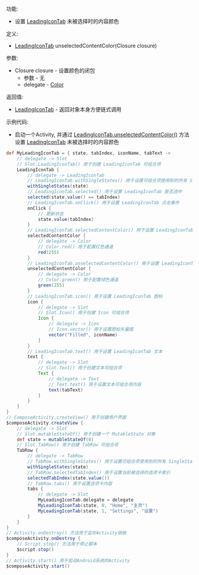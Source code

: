功能:

+ 设置 [LeadingIconTab](/API/UI/Compose/Widget/LeadingIconTab/README.md) 未被选择时的内容颜色

定义:

+ [LeadingIconTab](/API/UI/Compose/Widget/LeadingIconTab/README.md) unselectedContentColor(Closure closure)

参数:

+ Closure closure - 设置颜色的闭包
    + 参数 - 无
    + delegate - [Color](/API/UI/Compose/Theme/Color/Color/README.md)

返回值:

+ [LeadingIconTab](/API/UI/Compose/Widget/LeadingIconTab/README.md) - 返回对象本身方便链式调用

示例代码:

+ 启动一个Activity,
  并通过 [LeadingIconTab.unselectedContentColor()](/API/UI/Compose/Widget/LeadingIconTab/README.md?id=unselectedContentColor)
  方法设置 [LeadingIconTab](/API/UI/Compose/Widget/LeadingIconTab/README.md) 未被选择时的内容颜色

```groovy
def MyLeadingIconTab = { state, tabIndex, iconName, tabText ->
    // delegate -> Slot
    // Slot.LeadingIconTab() 用于创建 LeadingIconTab 可组合项
    LeadingIconTab {
        // delegate -> LeadingIconTab
        // LeadingIconTab.withSingleStates() 用于设置可组合项使用到的所有 SingleState
        withSingleStates(state)
        // LeadingIconTab.selected() 用于设置 LeadingIconTab 是否选中
        selected(state.value() == tabIndex)
        // LeadingIconTab.onClick() 用于设置 LeadingIconTab 点击事件
        onClick {
            // 更新状态
            state.value(tabIndex)
        }
        // LeadingIconTab.selectedContentColor() 用于设置 LeadingIconTab 被选择时的内容颜色
        selectedContentColor {
            // delegate -> Color
            // Color.red() 用于配置红色通道
            red(255)
        }
        // LeadingIconTab.unselectedContentColor() 用于设置 LeadingIconTab 未被选择时的内容颜色
        unselectedContentColor {
            // delegate -> Color
            // Color.green() 用于配置绿色通道
            green(255)
        }
        // LeadingIconTab.icon() 用于设置 LeadingIconTab 图标
        icon {
            // delegate -> Slot
            // Slot.Icon() 用于创建 Icon 可组合项
            Icon {
                // delegate -> Icon
                // Icon.vector() 用于设置图标矢量图
                vector("Filled", iconName)
            }
        }
        // LeadingIconTab.text() 用于设置 LeadingIconTab 文本
        text {
            // delegate -> Slot
            // Slot.Text() 用于创建文本可组合项
            Text {
                // delegate -> Text
                // Text.text() 用于设置文本可组合项内容
                text(tabText)
            }
        }
    }
}
// ComposeActivity.createView() 用于创建用户界面
$composeActivity.createView {
    // delegate -> Slot
    // Slot.mutableStateOf() 用于创建一个 MutableState 对象
    def state = mutableStateOf(0)
    // Slot.TabRow() 用于创建 TabRow 可组合项
    TabRow {
        // delegate -> TabRow
        // TabRow.withSingleStates() 用于设置可组合项使用到的所有 SingleState
        withSingleStates(state)
        // TabRow.selectedTabIndex() 用于设置当前被选择的选项卡索引
        selectedTabIndex(state.value())
        // TabRow.tabs() 用于设置选项卡内容
        tabs {
            // delegate -> Slot
            MyLeadingIconTab.delegate = delegate
            MyLeadingIconTab(state, 0, "Home", "主页")
            MyLeadingIconTab(state, 1, "Settings", "设置")
        }
    }
}
// Activity.onDestroy() 方法用于监听Activity销毁
$composeActivity.onDestroy {
    // Script.stop() 方法用于停止脚本
    $script.stop()
}
// Activity.start() 用于启动Android系统的Activity
$composeActivity.start()
```
